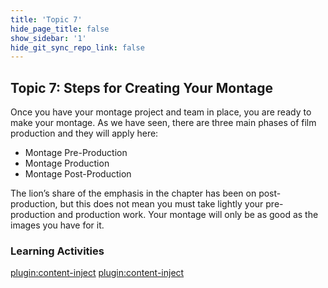 ```yaml
---
title: 'Topic 7'
hide_page_title: false
show_sidebar: '1'
hide_git_sync_repo_link: false
---
```


## Topic 7: Steps for Creating Your Montage

Once you have your montage project and team in place, you are ready to make your montage. As we have seen, there are three main phases of film production and they will apply here:
  - Montage Pre-Production
  - Montage Production
  - Montage Post-Production

The lion’s share of the emphasis in the chapter has been on post-production, but this does not mean you must take lightly your pre-production and production work. Your montage will only be as good as the images you have for it.

### Learning Activities

[plugin:content-inject](../_7-8)
[plugin:content-inject](../_7-9)
